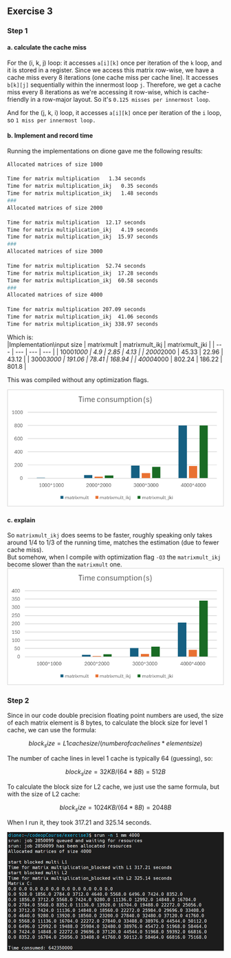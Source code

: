 ## Exercise 3  
  
### Step 1  
#### a. calculate the cache miss  
For the (i, k, j) loop: it accesses `a[i][k]` once per iteration of the `k` loop, and it is stored in a register. Since we access this matrix row-wise, we have a cache miss every 8 iterations (one cache miss per cache line). It accesses `b[k][j]` sequentially within the innermost loop `j`. Therefore, we get a cache miss every 8 iterations as we're accessing it row-wise, which is cache-friendly in a row-major layout. So it's `0.125 misses per innermost loop`.

And for the (j, k, i) loop, it accesses `a[i][k]` once per iteration of the `i` loop, so `1 miss per innermost loop.`  
  
#### b. Implement and record time
Running the implementations on dione gave me the following results:  
```bash
Allocated matrices of size 1000

Time for matrix multiplication   1.34 seconds
Time for matrix multiplication_ikj   0.35 seconds
Time for matrix multiplication_ikj   1.48 seconds
###
Allocated matrices of size 2000

Time for matrix multiplication  12.17 seconds
Time for matrix multiplication_ikj   4.19 seconds
Time for matrix multiplication_ikj  15.97 seconds
###
Allocated matrices of size 3000

Time for matrix multiplication  52.74 seconds
Time for matrix multiplication_ikj  17.28 seconds
Time for matrix multiplication_ikj  60.58 seconds
###
Allocated matrices of size 4000

Time for matrix multiplication 207.09 seconds
Time for matrix multiplication_ikj  41.06 seconds
Time for matrix multiplication_ikj 338.97 seconds
```
Which is:  
|Implementation\input size |	matrixmult | 	matrixmult_ikj |  matrixmult_jki | 
| --- | --- | --- |   --- | 
| 1000*1000	| 4.9	 | 2.85 | 4.13 |
| 2000*2000 |	45.33	| 22.96 | 43.12 |
| 3000*3000 |	191.06	| 78.41 | 168.94 |
| 4000*4000 |	802.24	| 186.22 | 801.8 |  
  
This was compiled without any optimization flags.  
  
![alt 2.b](image-2.png)  

#### c. explain
So `matrixmult_ikj` does seems to be faster, roughly speaking only takes around 1/4 to 1/3 of the running time, matches the estimation (due to fewer cache miss).  
But somehow, when I compile with optimization flag `-O3` the `matrixmult_ikj` become slower than the `matrixmult` one.    
![2.b-O3](image.png)  
  

### Step 2
Since in our code double precision floating point numbers are used, the size of each matrix element is 8 bytes, to calculate the block size for level 1 cache, we can use the formula:

$$block_size = L1 cache size / (number of cache lines * element size)$$

The number of cache lines in level 1 cache is typically 64 (guessing), so:  
  
$$block_size = 32 KB / (64 * 8 B) = 512B$$
  
To calculate the block size for L2 cache, we just use the same formula, but with the size of L2 cache:

$$block_size = 1024 KB / (64 * 8 B) = 2048 B$$

When I run it, they took 317.21 and 325.14 seconds.  

![step2](image-1.png)  